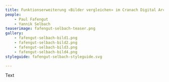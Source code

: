 ```yaml
---
title: Funktionserweiterung «Bilder vergleichen» im Cranach Digital Archive
people:
    - Paul Fafengut
    - Yannik Selbach
teaserimage: fafengut-selbach-teaser.png
gallery:
    - fafengut-selbach-bild1.png
    - fafengut-selbach-bild2.png
    - fafengut-selbach-bild3.png
    - fafengut-selbach-bild4.png
styleguide: fafengut-selbach-styleguide.svg

---
```


Text
